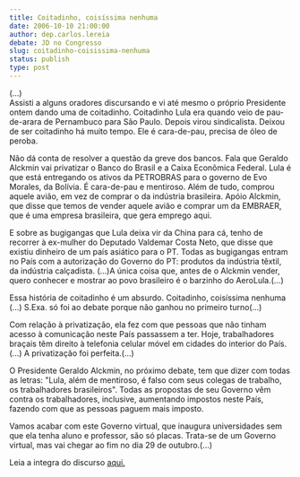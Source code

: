 ```yaml
---
title: Coitadinho, coisíssima nenhuma
date: 2006-10-10 21:00:00
author: dep.carlos.lereia
debate: JD no Congresso
slug: coitadinho-coisissima-nenhuma
status: publish 
type: post
---
```


(...)   
Assisti a alguns oradores discursando e vi até 
mesmo o próprio Presidente ontem dando uma de coitadinho. Coitadinho Lula era quando veio de pau-de-arara 
de Pernambuco para São Paulo. Depois virou sindicalista. Deixou 
de ser coitadinho há muito tempo. Ele é cara-de-pau, precisa de óleo de peroba.






Não dá conta de resolver a questão 
da greve dos bancos. Fala que Geraldo Alckmin vai privatizar o Banco do Brasil 
e a Caixa Econômica Federal. Lula é que está entregando os ativos da PETROBRAS 
para o governo de Evo Morales, da Bolívia. É cara-de-pau e mentiroso. Além de tudo, comprou aquele avião, 
em vez de comprar o da indústria brasileira. Apóio Alckmin, que disse 
que temos de vender aquele avião e comprar um da EMBRAER, que é uma empresa brasileira, 
que gera emprego aqui.


E sobre as bugigangas que Lula deixa 
vir da China para cá, tenho de recorrer à ex-mulher do Deputado Valdemar Costa 
Neto, que disse que existiu dinheiro de um país asiático para o PT. Todas as 
bugigangas entram no País com a autorização do Governo do PT: produtos da indústria 
têxtil, da indústria calçadista. (...)A única coisa que, antes de 
o Alckmin vender, quero conhecer e mostrar ao povo brasileiro é o barzinho 
do AeroLula.(...)  


Essa história de coitadinho é um absurdo. 
Coitadinho, coisíssima nenhuma (...) S.Exa. só foi ao debate porque 
não ganhou no primeiro turno(...)  



Com relação à privatização, ela 
fez com que pessoas que não tinham acesso à comunicação neste País passassem 
a ter. Hoje, trabalhadores braçais têm direito à telefonia celular móvel em cidades 
do interior do País. (...) A privatização foi perfeita.(...)


O Presidente Geraldo Alckmin, no próximo 
debate, tem que dizer com todas as letras: "Lula, além de mentiroso, 
é falso com seus colegas de trabalho, os trabalhadores brasileiros". Todas as 
propostas de seu Governo vêm contra os trabalhadores, inclusive, aumentando 
impostos neste País, fazendo com que as pessoas paguem mais imposto.  



Vamos acabar com este Governo virtual, 
que inaugura universidades sem que ela tenha aluno e professor, são só 
placas. Trata-se de um Governo virtual, mas vai chegar ao fim no dia 29 de outubro.(...)   



Leia a integra do discurso  [aqui.](http://www.camara.gov.br/internet/plenario/notas/ordinari/v101006.pdf)


